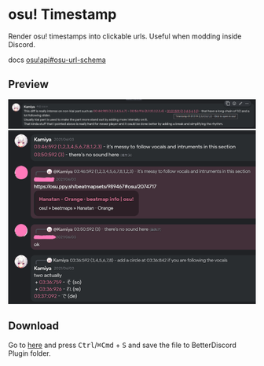 # osu! Timestamp
Render osu! timestamps into clickable urls.
Useful when modding inside Discord.

docs [osu!api#osu-url-schema](https://github.com/ppy/osu-api/wiki#osu-url-schema)

## Preview
![#](unknown.png)
![#](unknown-1.png)

## Download
Go to [here](https://raw.githubusercontent.com/kamiya10/bd-plugin/main/osuTimestamp/osuTimestamp.plugin.js) and press <kbd>Ctrl</kbd>/<kbd>⌘Cmd</kbd> + <kbd>S</kbd> and save the file to BetterDiscord Plugin folder.
